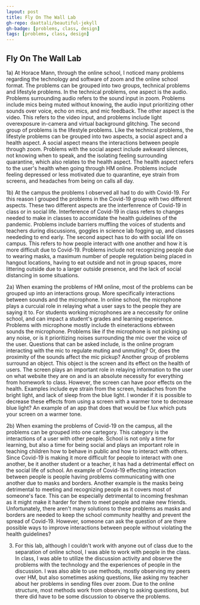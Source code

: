 ```yaml
---
layout: post
title: Fly On The Wall Lab
gh-repo: daattali/beautiful-jekyll
gh-badge: [problems, class, design]
tags: [problems, class, design]
---
```

## Fly On The Wall Lab

1a)  At Horace Mann, through the online school, I noticed many problems regarding the technology and software of zoom and the online school format. The problems can be grouped into two groups, technical problems and lifestyle problems. In the technical problems, one aspect is the audio. Problems surrounding audio refers to the sound input in zoom. Problems include mics being muted without knowing, the audio input prioritizing other sounds over voice, echo on mics, and mic feedback. The other aspect is the video. This refers to the video input, and problems include light overexposure in-camera and virtual background glitching. The second group of problems is the lifestyle problems. Like the technical problems, the lifestyle problems can be grouped into two aspects, a social aspect and a health aspect. A social aspect means the interactions between people through zoom. Problems with the social aspect include awkward silences, not knowing when to speak, and the isolating feeling surrounding quarantine, which also relates to the health aspect. The health aspect refers to the user's health when going through HM online. Problems include feeling depressed or less motivated due to quarantine, eye strain from screens, and headaches from being on calls all day.
    
1b)  At the campus the problems I observed all had to do with Covid-19. For this reason I grouped the problems in the Covid-19 group with two different aspects. These two different aspects are the interfenrence of Covid-19 in class or in social life. Interference of Covid-19 in class refers to changes needed to make in classes to accomidate the health guidelines of the pandemic. Problems include barriers muffling the voices of students and teachers during discussions, goggles in science lab fogging up, and classes neededing to end early. The second aspect has to do with social life on campus. This refers to how people interact with one another and how it is more difficult due to Covid-19. Problems include not recognizing people due to wearing masks, a maximum number of people regulation being placed in hangout locations, having to eat outside and not in group spaces, more littering outside due to a larger outside presence, and the lack of social distancing in some situations.

2a)  When examing the problems of HM online, most of the problems can be grouped up into an interactions group. More specifically interactions between sounds and the microphone. In online school, the microphone plays a curcuial role in relaying what a user says to the people they are saying it to. For students working microphones are a neccessity for online school, and can impact a student's grades and learning experience. Problems with microphone mostly include th eineteractions ebtween sounds the microphone. Problems like if the microphone is not picking up any noise, or is it prioritizing noises surrounding the mic over the voice of the user. Questions that can be asked include, is the online program interacting with the mic to regulate muting and unmuting? Or, does the proximity of the sounds affect the mic pickup? Another group of problems surround an object. This object is the screen and its effect on the health of users. The screen plays an important role in relaying information to the user on what website they are on and is an absolute necessity for everything from homework to class. However, the screen can have poor effects on the health. Examples include eye strain from the screen, headaches from the bright light, and lack of sleep from the blue light. I wonder if it is possible to decrease these effects from using a screen with a warmer tone to decrease blue light? An example of an app that does that would be f.lux which puts your screen on a warmer tone.

2b)  When examing the problems of Covid-19 on the campus, all the problems can be grouped into one cartegory. This category is the interactions of a user with other people. School is not only a time for learning, but also a time for being social and plays an important role in teaching children how to behave in public and how to interact with others. Since Covid-19 is making it more difficult for people to interact with one another, be it another student or a teacher, it has had a detrimental effect on the social life of school. An example of Covid-19 effecting interaction between people is people having problems communicating with one another due to masks and borders. Another example is the masks being detrimental to meeting and recognizing people as it covers most of someone's face. This can be especially detrimental to incoming freshman as it might make it harder for them to meet people and make new friends. Unfortunately, there aren't many solutions to these problems as masks and borders are needed to keep the school community healthy and prevent the spread of Covid-19. However, someone can ask the question of are there possible ways to improve interactions between people without violating the health guidelines? 

3. For this lab, although I couldn't work with anyone out of class due to the separation of online school, I was able to work with people in the class. In class, I was able to utilize the discussion activity and observe the problems with the technology and the experiences of people in the discussion. I was also able to use methods, mostly observing my peers over HM, but also sometimes asking questions, like asking my teacher about her problems in sending files over zoom. Due to the online structure, most methods work from observing to asking questions, but there did have to be some discussion to observe the problems. 
